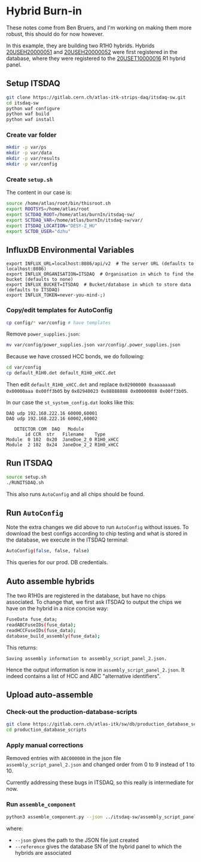 # Hybrid Burn-in

These notes come from Ben Bruers, and I'm working on making them more robust,
this should do for now however.

In this example, they are building two R1H0 hybrids. Hybrids
[20USEH20000051](https://itkpd-test.unicorncollege.cz/componentView?code=4277d938247b0d7a5f06446ca8b98583)
and
[20USEH20000052](https://itkpd-test.unicorncollege.cz/componentView?code=f1705755e9eb0bab4359455acad5a6a3)
were first registered in the database, where they were registered to the
[20USET10000016](https://itkpd-test.unicorncollege.cz/componentView?code=1093ea2608d63fab82b5ff292a6dc6e7)
R1 hybrid panel.

## Setup ITSDAQ



```bash
git clone https://gitlab.cern.ch/atlas-itk-strips-daq/itsdaq-sw.git
cd itsdaq-sw
python waf configure
python waf build
python waf install
```

### Create var folder

```bash
mkdir -p var/ps
mkdir -p var/data
mkdir -p var/results
mkdir -p var/config
```

### Create `setup.sh`

The content in our case is:

```bash
source /home/atlas/root/bin/thisroot.sh
export ROOTSYS=/home/atlas/root
export SCTDAQ_ROOT=/home/atlas/burnIn/itsdaq-sw/
export SCTDAQ_VAR=/home/atlas/burnIn/itsdaq-sw/var/
export ITSDAQ_LOCATION="DESY-Z_HU"
export SCTDB_USER="dzhu"
```


## InfluxDB Environmental Variables

```
export INFLUX_URL=localhost:8086/api/v2  # The server URL (defaults to localhost:8086)
export INFLUX_ORGANISATION=ITSDAQ  # Organisation in which to find the bucket (defaults to none)
export INFLUX_BUCKET=ITSDAQ  # Bucket/database in which to store data (defaults to ITSDAQ)
export INFLUX_TOKEN=never-you-mind-;)
```

### Copy/edit templates for AutoConfig

```bash
cp config/* var/config # have templates
``` 

Remove `power_supplies.json`:

```bash
mv var/config/power_supplies.json var/config/.power_supplies.json
```

Because we have crossed HCC bonds, we do following:

```bash
cd var/config
cp default_R1H0.det default_R1H0_xHCC.det
```

Then edit `default_R1H0_xHCC.det` and replace `0x02900000 0xaaaaaaa0 0x00000aaa
0x00ff3b05` by `0x02940023 0x88888888 0x00000888 0x00ff3b05`.

In our case the `st_system_config.dat` looks like this:

```
DAQ udp 192.168.222.16 60000,60001
DAQ udp 192.168.222.16 60002,60002

   DETECTOR COM  DAQ   Module
       id CCR  str   Filename    Type
Module  0 102  0x20  JaneDoe_2_0 R1H0_xHCC
Module  2 102  0x24  JaneDoe_2_2 R1H0_xHCC
```

## Run ITSDAQ

```bash
source setup.sh
./RUNITSDAQ.sh
```

This also runs `AutoConfig` and all chips should be found.

## Run `AutoConfig`

Note the extra changes we did above to run `AutoConfig` without issues.
To download the best configs according to chip testing and what is stored
in the database, we execute in the ITSDAQ terminal:

```bash
AutoConfig(false, false, false)
```

This queries for our prod. DB credentials.

## Auto assemble hybrids

The two R1H0s are registered in the database, but have no chips associated.
To change that, we first ask ITSDAQ to output the chips we have on the
hybrid in a nice concise way:


```bash
FuseData fuse_data;
readABCFuseIDs(fuse_data);
readHCCFuseIDs(fuse_data);
database_build_assembly(fuse_data);
```

This returns:

```
Saving assembly information to assembly_script_panel_2.json.
```

Hence the output information is now in `assembly_script_panel_2.json`.
It indeed contains a list of HCC and ABC "alternative identifiers".

## Upload auto-assemble

### Check-out the production-database-scripts

```bash
git clone https://gitlab.cern.ch/atlas-itk/sw/db/production_database_scripts.git
cd production_database_scripts
```

### Apply manual corrections

Removed entries with `ABC000000` in the json file `assembly_script_panel_2.json` and changed order from 0 to 9 instead of 1 to 10.

Currently addressing these bugs in ITSDAQ, so this really is intermediate for now.

### Run `assemble_component`

```bash
python3 assemble_component.py --json ../itsdaq-sw/assembly_script_panel_2.json --reference 20USET10000016
```

where:

- `--json` gives the path to the JSON file just created
- `--reference` gives the database SN of the hybrid panel to which the hybrids are associated
